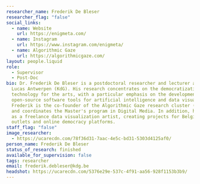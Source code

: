 ```yaml
---
researcher_name: Frederik De Bleser
researcher_flag: "false"
social_links:
  - name: Website
    url: https://enigmeta.com/
  - name: Instagram
    url: https://www.instagram.com/enigmeta/
  - name: Algorithmic Gaze
    url: https://algorithmicgaze.com/
layout: people.liquid
role:
  - Supervisor
  - Post-Doc
bio: Dr. Frederik De Bleser is a postdoctoral researcher and lecturer at Sint
  Lucas Antwerpen (KdG). His research concentrates on the democratization of
  technology for the arts, with a particular emphasis on the development of
  open-source software tools for artificial intelligence and data visualization.
  Frederik is the co-founder of the Algorithmic Gaze research cluster (SLARG)
  and coordinates the Master's program in Digital Media. In addition, he works
  as a freelance data visualization artist, creating projects for Belgian news
  outlets and online democracy platforms.
staff_flag: "false"
image_researcher:
  - https://ucarecdn.com/78f36d31-7aac-4e5c-bd31-5303d4125af0/
person_name: Frederik De Bleser
status_of_research: finished
available_for_supervision: false
tags: researcher
email: frederik.debleser@kdg.be
headshot: https://ucarecdn.com/5376e29e-537c-4f91-aa56-928f1153b3b9/
---
```

